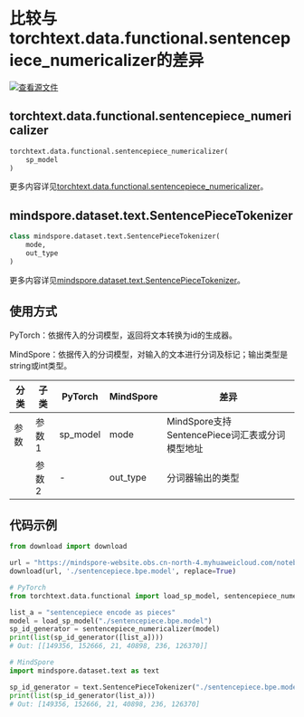 # 比较与torchtext.data.functional.sentencepiece_numericalizer的差异

[![查看源文件](https://mindspore-website.obs.cn-north-4.myhuaweicloud.com/website-images/r2.5.0/resource/_static/logo_source.svg)](https://gitee.com/mindspore/docs/blob/r2.5.0/docs/mindspore/source_zh_cn/note/api_mapping/pytorch_diff/SentencePieceTokenizer_Out_INT.md)

## torchtext.data.functional.sentencepiece_numericalizer

```python
torchtext.data.functional.sentencepiece_numericalizer(
    sp_model
)
```

更多内容详见[torchtext.data.functional.sentencepiece_numericalizer](https://pytorch.org/text/0.9.0/data_functional.html#sentencepiece-numericalizer)。

## mindspore.dataset.text.SentencePieceTokenizer

```python
class mindspore.dataset.text.SentencePieceTokenizer(
    mode,
    out_type
)
```

更多内容详见[mindspore.dataset.text.SentencePieceTokenizer](https://mindspore.cn/docs/zh-CN/r2.5.0/api_python/dataset_text/mindspore.dataset.text.SentencePieceTokenizer.html#mindspore.dataset.text.SentencePieceTokenizer)。

## 使用方式

PyTorch：依据传入的分词模型，返回将文本转换为id的生成器。

MindSpore：依据传入的分词模型，对输入的文本进行分词及标记；输出类型是string或int类型。

| 分类 | 子类 |PyTorch | MindSpore | 差异 |
| --- | ---   | ---   | ---        |---  |
|参数 | 参数1 | sp_model     | mode     | MindSpore支持SentencePiece词汇表或分词模型地址 |
|     | 参数2 | -    |out_type     | 分词器输出的类型 |

## 代码示例

```python
from download import download

url = "https://mindspore-website.obs.cn-north-4.myhuaweicloud.com/notebook/datasets/sentencepiece.bpe.model"
download(url, './sentencepiece.bpe.model', replace=True)

# PyTorch
from torchtext.data.functional import load_sp_model, sentencepiece_numericalizer

list_a = "sentencepiece encode as pieces"
model = load_sp_model("./sentencepiece.bpe.model")
sp_id_generator = sentencepiece_numericalizer(model)
print(list(sp_id_generator([list_a])))
# Out: [[149356, 152666, 21, 40898, 236, 126370]]

# MindSpore
import mindspore.dataset.text as text

sp_id_generator = text.SentencePieceTokenizer("./sentencepiece.bpe.model", out_type=text.SPieceTokenizerOutType.INT)
print(list(sp_id_generator(list_a)))
# Out: [149356, 152666, 21, 40898, 236, 126370]
```
